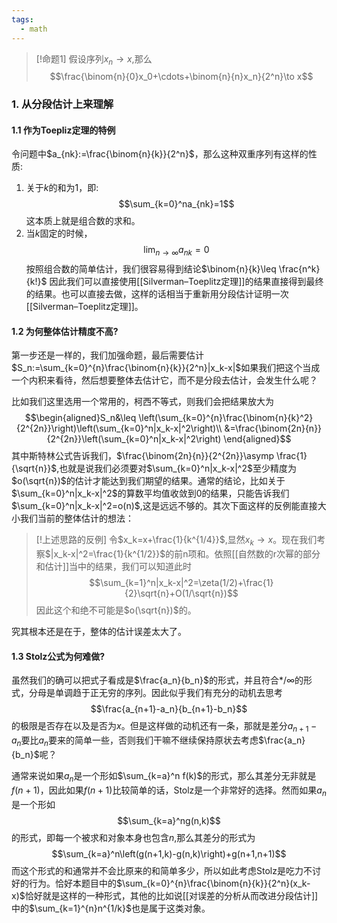 ```yaml
---
tags:
  - math
---
```


> [!命题1]
> 假设序列$x_n\to x$,那么$$\frac{\binom{n}{0}x_0+\cdots+\binom{n}{n}x_n}{2^n}\to x$$

### 1. 从分段估计上来理解

#### 1.1 作为Toepliz定理的特例
令问题中$a_{nk}:=\frac{\binom{n}{k}}{2^n}$，那么这种双重序列有这样的性质:
1. 关于$k$的和为1，即:$$\sum_{k=0}^na_{nk}=1$$这本质上就是组合数的求和。
2. 当$k$固定的时候，$$\lim_{n\to \infty}a_{nk}=0$$按照组合数的简单估计，我们很容易得到结论$\binom{n}{k}\leq \frac{n^k}{k!}$
因此我们可以直接使用[[Silverman–Toeplitz定理]]的结果直接得到最终的结果。也可以直接去做，这样的话相当于重新用分段估计证明一次[[Silverman–Toeplitz定理]]。

#### 1.2 为何整体估计精度不高?

第一步还是一样的，我们加强命题，最后需要估计$S_n:=\sum_{k=0}^{n}\frac{\binom{n}{k}}{2^n}|x_k-x|$如果我们把这个当成一个内积来看待，然后想要整体去估计它，而不是分段去估计，会发生什么呢？

比如我们这里选用一个常用的，柯西不等式，则我们会把结果放大为$$\begin{aligned}S_n&\leq \left(\sum_{k=0}^{n}\frac{\binom{n}{k}^2}{2^{2n}}\right)\left(\sum_{k=0}^n|x_k-x|^2\right)\\ &=\frac{\binom{2n}{n}}{2^{2n}}\left(\sum_{k=0}^n|x_k-x|^2\right) \end{aligned}$$其中斯特林公式告诉我们，$\frac{\binom{2n}{n}}{2^{2n}}\asymp \frac{1}{\sqrt{n}}$,也就是说我们必须要对$\sum_{k=0}^n|x_k-x|^2$至少精度为$o(\sqrt{n})$的估计才能达到我们期望的结果。通常的结论，比如关于$\sum_{k=0}^n|x_k-x|^2$的算数平均值收敛到0的结果，只能告诉我们$\sum_{k=0}^n|x_k-x|^2=o(n)$,这是远远不够的。其次下面这样的反例能直接大小我们当前的整体估计的想法：

> [!上述思路的反例]
> 令$x_k=x+\frac{1}{k^{1/4}}$,显然$x_k\to x$。现在我们考察$|x_k-x|^2=\frac{1}{k^{1/2}}$的前n项和。依照[[自然数的r次幂的部分和估计]]当中的结果，我们可以知道此时$$\sum_{k=1}^n|x_k-x|^2=\zeta(1/2)+\frac{1}{2}\sqrt{n}+O(1/\sqrt{n})$$因此这个和绝不可能是$o(\sqrt{n})$的。

究其根本还是在于，整体的估计误差太大了。


#### 1.3 Stolz公式为何难做?
虽然我们的确可以把式子看成是$\frac{a_n}{b_n}$的形式，并且符合$*/\infty$的形式，分母是单调趋于正无穷的序列。因此似乎我们有充分的动机去思考$$\frac{a_{n+1}-a_n}{b_{n+1}-b_n}$$的极限是否存在以及是否为$x$。但是这样做的动机还有一条，那就是差分$a_{n+1}-a_{n}$要比$a_n$要来的简单一些，否则我们干嘛不继续保持原状去考虑$\frac{a_n}{b_n}$呢？

通常来说如果$a_n$是一个形如$\sum_{k=a}^n f(k)$的形式，那么其差分无非就是$f(n+1)$，因此如果$f(n+1)$比较简单的话，Stolz是一个非常好的选择。然而如果$a_n$是一个形如$$\sum_{k=a}^ng(n,k)$$的形式，即每一个被求和对象本身也包含$n$,那么其差分的形式为$$\sum_{k=a}^n\left(g(n+1,k)-g(n,k)\right)+g(n+1,n+1)$$而这个形式的和通常并不会比原来的和简单多少，所以如此考虑Stolz是吃力不讨好的行为。恰好本题目中的$\sum_{k=0}^{n}\frac{\binom{n}{k}}{2^n}(x_k-x)$恰好就是这样的一种形式，其他的比如说[[对误差的分析从而改进分段估计]]中的$\sum_{k=1}^{n}n^{1/k}$也是属于这类对象。